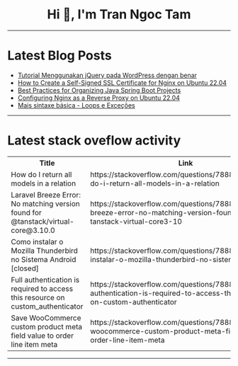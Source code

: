 <h1 align="center">Hi 👋, I'm Tran Ngoc Tam</h1>

---

# Latest Blog Posts 
<!-- BLOG-POST-LIST:START -->
- [Tutorial Menggunakan jQuery pada WordPress dengan benar](https://dev.to/dhimaskirana/tutorial-menggunakan-jquery-pada-wordpress-dengan-benar-2i0a)
- [How to Create a Self-Signed SSL Certificate for Nginx on Ubuntu 22.04](https://dev.to/moha528/how-to-create-a-self-signed-ssl-certificate-for-nginx-on-ubuntu-2204-165j)
- [Best Practices for Organizing Java Spring Boot Projects](https://dev.to/matheusmartinello/best-practices-for-organizing-java-spring-boot-projects-40c4)
- [Configuring Nginx as a Reverse Proxy on Ubuntu 22.04](https://dev.to/moha528/configuring-nginx-as-a-reverse-proxy-on-ubuntu-2204-1na3)
- [Mais sintaxe básica - Loops e Exceções](https://dev.to/lnabesima/mais-sintaxe-basica-loops-e-excecoes-1c8g)
<!-- BLOG-POST-LIST:END -->

---

# Latest stack oveflow activity
<table>
  <tr><th>Title</th><th>Link</th></tr>
  <!-- STACKOVERFLOW:START --><tr><td>How do I return all models in a relation</td><td>https://stackoverflow.com/questions/78889916/how-do-i-return-all-models-in-a-relation</td></tr><tr><td>Laravel Breeze Error: No matching version found for @tanstack/virtual-core@3.10.0</td><td>https://stackoverflow.com/questions/78889812/laravel-breeze-error-no-matching-version-found-for-tanstack-virtual-core3-10</td></tr><tr><td>Como instalar o Mozilla Thunderbird no Sistema Android [closed]</td><td>https://stackoverflow.com/questions/78889799/como-instalar-o-mozilla-thunderbird-no-sistema-android</td></tr><tr><td>Full authentication is required to access this resource on custom_authenticator</td><td>https://stackoverflow.com/questions/78889762/full-authentication-is-required-to-access-this-resource-on-custom-authenticator</td></tr><tr><td>Save WooCommerce custom product meta field value to order line item meta</td><td>https://stackoverflow.com/questions/78889594/save-woocommerce-custom-product-meta-field-value-to-order-line-item-meta</td></tr><!-- STACKOVERFLOW:END -->
</table>

---



